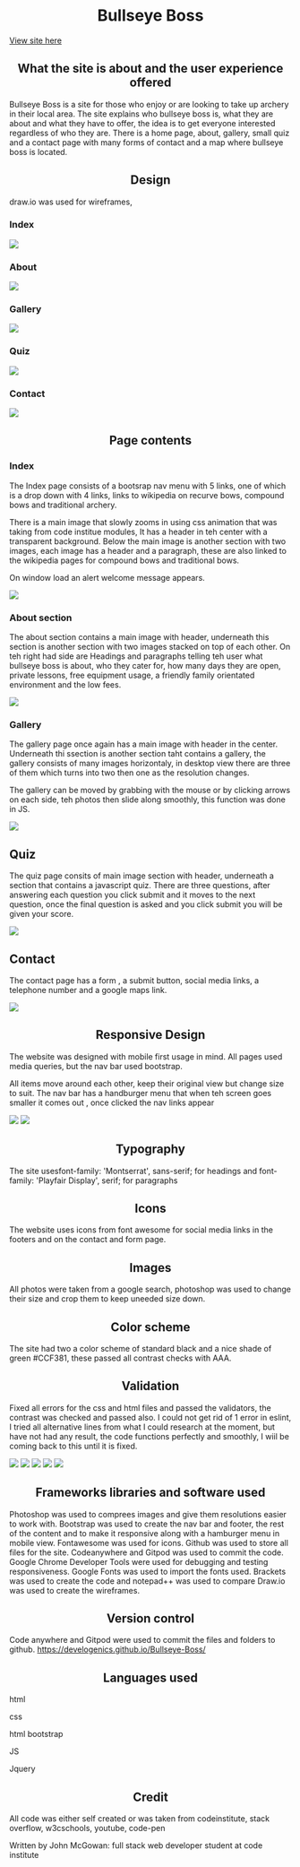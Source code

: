 <h1 align="center">Bullseye Boss</h1>

<a href="https://develogenics.github.io/Bullseye-Boss/" rel="nofollow">View site here</a>



<h2 align="center">What the site is about and the user experience offered</h2>

Bullseye Boss is a site for those who enjoy or are looking to take up archery in their local area. The site explains who bullseye boss is, what they are about and what they have to offer, the idea is to get everyone interested regardless of who they are. There is a home page, about, gallery, small quiz and a contact page with many forms of contact and a map where bullseye boss is located.

<h2 align="center">Design</h2>

draw.io was used for wireframes, 

<h3>Index</h3>

<img src="assets/images/index.png">

<h3>About</h3>

<img src="assets/images/about.png">



<h3>Gallery</h3>

<img src="assets/images/gallery.png">

<h3>Quiz</h3>

<img src="assets/images/quiz.png">



<h3>Contact</h3>

<img src="assets/images/contact.png">



<h2 align="center">Page contents</h2>
  
<h3>Index</h3>

The Index page consists of a bootsrap nav menu with 5 links, one of which is a drop down with 4 links, links to wikipedia on recurve bows, compound bows and traditional archery.

There is a main image that slowly zooms in using css animation that was taking from code institue modules,  It has a header in teh center with a transparent background. Below the main image is another section with two images, each image has a header and a paragraph, these are also linked to the wikipedia pages for compound bows and traditional bows.

On window load an alert welcome message appears.

<img src="assets/images/mainindex.png">

  
<h3>About section </h3>
  
The about section contains a main image with header, underneath this section is another section with two images stacked on top of each other. On teh right had side are Headings and paragraphs telling teh user what bullseye boss is about, who they cater for, how many days they are open, private lessons, free equipment usage, a friendly family orientated environment and the low fees.

<img src="assets/images/mainabout.png">
  
<h3>Gallery</h3>

The gallery page once again has a main image with header in the center. Underneath thi ssection is another section taht contains a gallery, the gallery consists of many images horizontaly, in desktop view there are three of them which turns into two then one as the resolution changes. 

The gallery can be moved by grabbing with the mouse or by clicking arrows on each side, teh photos then slide along smoothly, this function was done in JS.

<img src="assets/images/gallerymain.png">
  
<h2>Quiz</h2>
  
The quiz page consits of main image section with header, underneath a section that contains a javascript quiz. There are three questions, after answering each question you click submit and it moves to the next question, once the final question is asked and you click submit you will be given your score.

<img src="assets/images/quizmain.png">

<h2>Contact</h2>
  
The contact page has a form , a submit button, social media links, a telephone number and a google maps link. 

<img src="assets/images/contactmain.png">

<h2 align="center">Responsive Design</h2>

The website was designed with mobile first usage in mind. All pages used media queries, but the nav bar used bootstrap.

All items move around each other, keep their original view but change size to suit. The nav bar has a handburger menu that when teh screen goes smaller it comes out , once clicked the nav links appear

<img src="assets/images/2view.png">

<img src="assets/images/22view.png">


  
<h2 align="center">Typography</h2>

The site usesfont-family: 'Montserrat', sans-serif; for headings and font-family: 'Playfair Display', serif; for paragraphs
  
<h2 align="center">Icons</h2>
  
The website uses icons from font awesome for social media links in the footers and on the contact and form page.

<h2 align="center">Images</h2>
  
All photos were taken from a google search, photoshop was used to change their size and crop them to keep uneeded size down.

<h2 align="center">Color scheme</h2>

The site had two a color scheme of standard black and a nice shade of green #CCF381, these passed all contrast checks with AAA.


<h2 align="center">Validation</h2>

Fixed all errors for the css and html files and passed the validators, the contrast was checked and passed also. I could not get rid of 1 error in eslint, I tried all alternative lines from what I could research at the moment, but have not had any result, the code functions perfectly and smoothly, I wiil be coming back to this until it is fixed.

<img src="assets/images/AAA.png">

<img src="assets/images/csserrors.png">

<img src="assets/images/csspass.png">

<img src="assets/images/htmlerrors.png">

<img src="assets/images/htmlpass.png">
  
<h2 align="center">Frameworks libraries and software used</h2>

Photoshop was used to comprees images and give them resolutions easier to work with.
Bootstrap was used to create the nav bar and footer, the rest  of the content and to make it responsive along with a hamburger menu in mobile view.
Fontawesome was used for icons.
Github was used to store all files for the site.
Codeanywhere and Gitpod was used to commit the code.
Google Chrome Developer Tools were used for debugging and testing responsiveness.
Google Fonts was used to import the fonts used.
Brackets was used to create the code and notepad++ was used to compare
Draw.io was used to create the wireframes.
  
<h2 align="center">Version control</h2>

Code anywhere and Gitpod were used to commit the files and folders to github. https://develogenics.github.io/Bullseye-Boss/

<h2 align="center">Languages used</h2>

html

css

html bootstrap

JS

Jquery

<h2 align="center">Credit</h2>

All code was either self created or was taken from codeinstitute, stack overflow, w3cschools, youtube, code-pen

Written by John McGowan: full stack web developer student at code institute 
  




